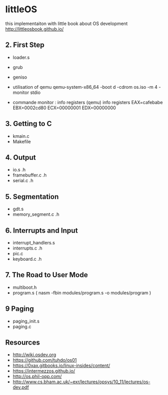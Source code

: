 # littleOS
this implementaiton with little book about OS development http://littleosbook.github.io/

## 2. First Step
- loader.s
- grub 
- geniso

- utilisation of qemu
qemu-system-x86_64 -boot d -cdrom os.iso -m 4 -monitor stdio

- commande monitor : info registers 
(qemu) info registers
EAX=cafebabe EBX=0002cd80 ECX=00000001 EDX=00000000


## 3. Getting to C
- kmain.c
- Makefile

## 4. Output
- io.s .h
- framebuffer.c .h 
- serial.c .h 

## 5. Segmentation
- gdt.s
- memory_segment.c .h

## 6. Interrupts and Input
- interrupt_handlers.s
- interrupts.c .h
- pic.c
- keyboard.c .h

## 7. The Road to User Mode
- multiboot.h
- program.s ( nasm -fbin modules/program.s -o modules/program ) 

## 9 Paging
- paging_init.s 
- paging.c 

## Resources
- http://wiki.osdev.org
- https://github.com/tuhdo/os01
- https://0xax.gitbooks.io/linux-insides/content/
- https://intermezzos.github.io/
- http://os.phil-opp.com/
- http://www.cs.bham.ac.uk/~exr/lectures/opsys/10_11/lectures/os-dev.pdf

